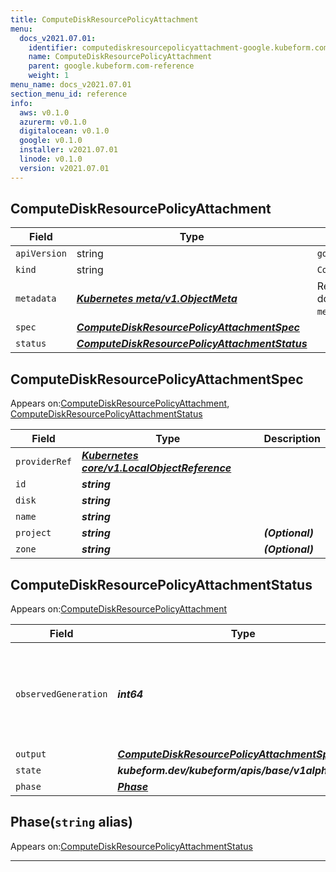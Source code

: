 ```yaml
---
title: ComputeDiskResourcePolicyAttachment
menu:
  docs_v2021.07.01:
    identifier: computediskresourcepolicyattachment-google.kubeform.com
    name: ComputeDiskResourcePolicyAttachment
    parent: google.kubeform.com-reference
    weight: 1
menu_name: docs_v2021.07.01
section_menu_id: reference
info:
  aws: v0.1.0
  azurerm: v0.1.0
  digitalocean: v0.1.0
  google: v0.1.0
  installer: v2021.07.01
  linode: v0.1.0
  version: v2021.07.01
---
```


## ComputeDiskResourcePolicyAttachment
| Field | Type | Description |
| ------ | ----- | ----------- |
| `apiVersion` | string | `google.kubeform.com/v1alpha1` |
|    `kind` | string | `ComputeDiskResourcePolicyAttachment` |
| `metadata` | ***[Kubernetes meta/v1.ObjectMeta](https://v1-18.docs.kubernetes.io/docs/reference/generated/kubernetes-api/v1.18/#objectmeta-v1-meta)***|Refer to the Kubernetes API documentation for the fields of the `metadata` field.|
| `spec` | ***[ComputeDiskResourcePolicyAttachmentSpec](#computediskresourcepolicyattachmentspec)***||
| `status` | ***[ComputeDiskResourcePolicyAttachmentStatus](#computediskresourcepolicyattachmentstatus)***||
## ComputeDiskResourcePolicyAttachmentSpec

Appears on:[ComputeDiskResourcePolicyAttachment](#computediskresourcepolicyattachment), [ComputeDiskResourcePolicyAttachmentStatus](#computediskresourcepolicyattachmentstatus)

| Field | Type | Description |
| ------ | ----- | ----------- |
| `providerRef` | ***[Kubernetes core/v1.LocalObjectReference](https://v1-18.docs.kubernetes.io/docs/reference/generated/kubernetes-api/v1.18/#localobjectreference-v1-core)***||
| `id` | ***string***||
| `disk` | ***string***||
| `name` | ***string***||
| `project` | ***string***| ***(Optional)*** |
| `zone` | ***string***| ***(Optional)*** |
## ComputeDiskResourcePolicyAttachmentStatus

Appears on:[ComputeDiskResourcePolicyAttachment](#computediskresourcepolicyattachment)

| Field | Type | Description |
| ------ | ----- | ----------- |
| `observedGeneration` | ***int64***| ***(Optional)*** Resource generation, which is updated on mutation by the API Server.|
| `output` | ***[ComputeDiskResourcePolicyAttachmentSpec](#computediskresourcepolicyattachmentspec)***| ***(Optional)*** |
| `state` | ***kubeform.dev/kubeform/apis/base/v1alpha1.State***| ***(Optional)*** |
| `phase` | ***[Phase](#phase)***| ***(Optional)*** |
## Phase(`string` alias)

Appears on:[ComputeDiskResourcePolicyAttachmentStatus](#computediskresourcepolicyattachmentstatus)

---
